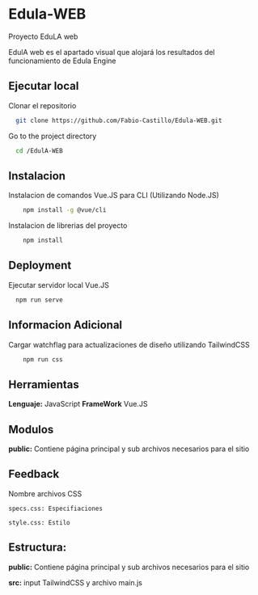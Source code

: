 # Edula-WEB
Proyecto EduLA web

EdulA web es el apartado visual que alojará los resultados del funcionamiento de Edula Engine

## Ejecutar local

Clonar el repositorio 
```bash
  git clone https://github.com/Fabio-Castillo/Edula-WEB.git
```
Go to the project directory

```bash
  cd /EdulA-WEB
```


## Instalacion

Instalacion de comandos Vue.JS para CLI (Utilizando Node.JS)

```bash
    npm install -g @vue/cli
```

Instalacion de librerias del proyecto
```bash
    npm install
```
## Deployment

Ejecutar servidor local Vue.JS

```bash
  npm run serve
```


## Informacion Adicional

Cargar watchflag para actualizaciones de diseño utilizando TailwindCSS

```bash
    npm run css
```

## Herramientas

**Lenguaje:** JavaScript
**FrameWork** Vue.JS


## Modulos
**public:** Contiene página principal y sub archivos necesarios para el sitio

## Feedback

Nombre archivos CSS

`specs.css: Especifiaciones`

`style.css: Estilo`

## Estructura:


**public:** Contiene página principal y sub archivos necesarios para el sitio

**src:** input TailwindCSS y archivo main.js
